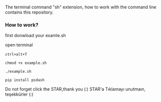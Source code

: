 The terminal command "sh" extension, how to work with the command line contains this repository.


<h3>How to work?</h3>
first donwload your examle.sh 

open terminal <pre><code>ctrl+alt+T</code> </pre>
<pre><code>chmod +x example.sh</code></pre>
<pre><code>./example.sh</code></pre>
`pip install psdash`



Do not forget click the STAR,thank you (:)
STAR'a Tıklamayı unutmaın, teşekkürler (:)